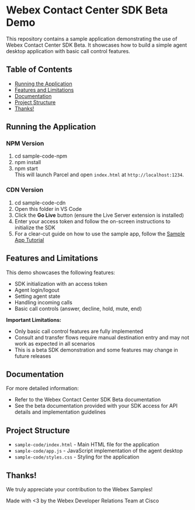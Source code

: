 # Webex Contact Center SDK Beta Demo

This repository contains a sample application demonstrating the use of Webex Contact Center SDK Beta. It showcases how to build a simple agent desktop application with basic call control features.

## Table of Contents

- [Running the Application](#running-the-application)
- [Features and Limitations](#features-and-limitations)
- [Documentation](#documentation)
- [Project Structure](#project-structure)
- [Thanks!](#thanks)

## Running the Application

### NPM Version
1. cd sample-code-npm
2. npm install
3. npm start  
   This will launch Parcel and open `index.html` at `http://localhost:1234`.

### CDN Version
1. cd sample-code-cdn
2. Open this folder in VS Code  
3. Click the **Go Live** button (ensure the Live Server extension is installed)  
4. Enter your access token and follow the on-screen instructions to initialize the SDK
5. For a clear-cut guide on how to use the sample app, follow the [Sample App Tutorial](https://app.vidcast.io/share/b7c4ee45-9bb9-4a07-bae3-4c10d0239903)

## Features and Limitations

This demo showcases the following features:

- SDK initialization with an access token
- Agent login/logout
- Setting agent state
- Handling incoming calls
- Basic call controls (answer, decline, hold, mute, end)

**Important Limitations:**

- Only basic call control features are fully implemented
- Consult and transfer flows require manual destination entry and may not work as expected in all scenarios
- This is a beta SDK demonstration and some features may change in future releases

## Documentation

For more detailed information:

- Refer to the Webex Contact Center SDK Beta documentation
- See the beta documentation provided with your SDK access for API details and implementation guidelines

## Project Structure

- `sample-code/index.html` - Main HTML file for the application
- `sample-code/app.js` - JavaScript implementation of the agent desktop
- `sample-code/styles.css` - Styling for the application

## Thanks!

We truly appreciate your contribution to the Webex Samples!

Made with <3 by the Webex Developer Relations Team at Cisco
